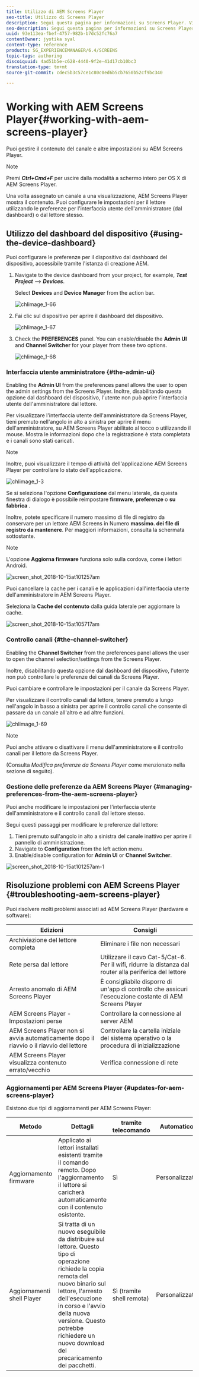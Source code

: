 ```yaml
---
title: Utilizzo di AEM Screens Player
seo-title: Utilizzo di Screens Player
description: Segui questa pagina per informazioni su Screens Player. Viene illustrata anche Interfaccia utente amministratore e Controllo canali.
seo-description: Segui questa pagina per informazioni su Screens Player. Viene illustrata anche Interfaccia utente amministratore e Controllo canali.
uuid: 93e113ea-fbef-4757-982b-b7dc52fc76a7
contentOwner: jyotika syal
content-type: reference
products: SG_EXPERIENCEMANAGER/6.4/SCREENS
topic-tags: authoring
discoiquuid: 4ad51b5e-c628-4440-9f2e-41d17cb10bc3
translation-type: tm+mt
source-git-commit: cdec5b3c57ce1c80c0ed6b5cb7650b52cf9bc340

---
```



# Working with AEM Screens Player{#working-with-aem-screens-player}

Puoi gestire il contenuto del canale e altre impostazioni su AEM Screens Player.

>[!NOTE]
>
>Premi ***Ctrl+Cmd+F*** per uscire dalla modalità a schermo intero per OS X di AEM Screens Player.

Una volta assegnato un canale a una visualizzazione, AEM Screens Player mostra il contenuto. Puoi configurare le impostazioni per il lettore utilizzando le preferenze per l&#39;interfaccia utente dell&#39;amministratore (dal dashboard) o dal lettore stesso.

## Utilizzo del dashboard del dispositivo {#using-the-device-dashboard}

Puoi configurare le preferenze per il dispositivo dal dashboard del dispositivo, accessibile tramite l&#39;istanza di creazione AEM.

1. Navigate to the device dashboard from your project, for example, ***Test Project*** --> ***Devices***.

   Select **Devices** and **Device Manager** from the action bar.

   ![chlimage_1-66](assets/chlimage_1-66.png)

1. Fai clic sul dispositivo per aprire il dashboard del dispositivo.

   ![chlimage_1-67](assets/chlimage_1-67.png)

1. Check the **PREFERENCES** panel. You can enable/disable the **Admin UI** and **Channel Switcher** for your player from these two options.

   ![chlimage_1-68](assets/chlimage_1-68.png)

### Interfaccia utente amministratore {#the-admin-ui}

Enabling the **Admin UI** from the preferences panel allows the user to open the admin settings from the Screens Player. Inoltre, disabilitando questa opzione dal dashboard del dispositivo, l&#39;utente non può aprire l&#39;interfaccia utente dell&#39;amministratore dal lettore.

Per visualizzare l&#39;interfaccia utente dell&#39;amministratore da Screens Player, tieni premuto nell&#39;angolo in alto a sinistra per aprire il menu dell&#39;amministratore, su AEM Screens Player abilitato al tocco o utilizzando il mouse. Mostra le informazioni dopo che la registrazione è stata completata e i canali sono stati caricati.

>[!NOTE]
>
>Inoltre, puoi visualizzare il tempo di attività dell&#39;applicazione AEM Screens Player per controllare lo stato dell&#39;applicazione.

![chlimage_1-3](assets/chlimage_1-3.gif)

Se si seleziona l&#39;opzione **Configurazione** dal menu laterale, da questa finestra di dialogo è possibile reimpostare **firmware**, **preferenze** o **su fabbrica** .

Inoltre, potete specificare il numero massimo di file di registro da conservare per un lettore AEM Screens in Numero **massimo. dei file di registro da mantenere**. Per maggiori informazioni, consulta la schermata sottostante.

>[!NOTE]
>
>L&#39;opzione **Aggiorna firmware** funziona solo sulla cordova, come i lettori Android.

![screen_shot_2018-10-15at101257am](assets/screen_shot_2018-10-15at101257am.png)

Puoi cancellare la cache per i canali e le applicazioni dall&#39;interfaccia utente dell&#39;amministratore in AEM Screens Player.

Seleziona la **Cache del contenuto** dalla guida laterale per aggiornare la cache.

![screen_shot_2018-10-15at105717am](assets/screen_shot_2018-10-15at105717am.png)

### Controllo canali {#the-channel-switcher}

Enabling the **Channel Switcher** from the preferences panel allows the user to open the channel selection/settings from the Screens Player.

Inoltre, disabilitando questa opzione dal dashboard del dispositivo, l&#39;utente non può controllare le preferenze dei canali da Screens Player.

Puoi cambiare e controllare le impostazioni per il canale da Screens Player.

Per visualizzare il controllo canali dal lettore, tenere premuto a lungo nell&#39;angolo in basso a sinistra per aprire il controllo canali che consente di passare da un canale all&#39;altro e ad altre funzioni.

![chlimage_1-69](assets/chlimage_1-69.png)

>[!NOTE]
>
>Puoi anche attivare o disattivare il menu dell&#39;amministratore e il controllo canali per il lettore da Screens Player.
>
>(Consulta *Modifica preferenze da Screens Player* come menzionato nella sezione di seguito).

### Gestione delle preferenze da AEM Screens Player {#managing-preferences-from-the-aem-screens-player}

Puoi anche modificare le impostazioni per l&#39;interfaccia utente dell&#39;amministratore e il controllo canali dal lettore stesso.

Segui questi passaggi per modificare le preferenze dal lettore:

1. Tieni premuto sull&#39;angolo in alto a sinistra del canale inattivo per aprire il pannello di amministrazione.
1. Navigate to **Configuration** from the left action menu.
1. Enable/disable configuration for **Admin UI** or **Channel Switcher**.

![screen_shot_2018-10-15at101257am-1](assets/screen_shot_2018-10-15at101257am-1.png)

## Risoluzione problemi con AEM Screens Player {#troubleshooting-aem-screens-player}

Puoi risolvere molti problemi associati ad AEM Screens Player (hardware e software):

| **Edizioni** | **Consigli** |
|---|---|
| Archiviazione del lettore completa | Eliminare i file non necessari |
| Rete persa dal lettore | Utilizzare il cavo Cat-5/Cat-6. Per il wifi, ridurre la distanza dal router alla periferica del lettore |
| Arresto anomalo di AEM Screens Player | È consigliabile disporre di un&#39;app di controllo che assicuri l&#39;esecuzione costante di AEM Screens Player |
| AEM Screens Player - Impostazioni perse | Controllare la connessione al server AEM |
| AEM Screens Player non si avvia automaticamente dopo il riavvio o il riavvio del lettore | Controllare la cartella iniziale del sistema operativo o la procedura di inizializzazione |
| AEM Screens Player visualizza contenuto errato/vecchio | Verifica connessione di rete |

### Aggiornamenti per AEM Screens Player {#updates-for-aem-screens-player}

Esistono due tipi di aggiornamenti per AEM Screens Player:

| **Metodo** | **Dettagli** | **tramite telecomando** | **Automatico** | **0 Download** |
|---|---|---|---|---|
| Aggiornamento firmware | Applicato ai lettori installati esistenti tramite il comando remoto. Dopo l&#39;aggiornamento il lettore si caricherà automaticamente con il contenuto esistente. | Sì | Personalizzata | Quasi 1-3 secondi |
| Aggiornamenti shell Player | Si tratta di un nuovo eseguibile da distribuire sul lettore. Questo tipo di operazione richiede la copia remota del nuovo binario sul lettore, l&#39;arresto dell&#39;esecuzione in corso e l&#39;avvio della nuova versione. Questo potrebbe richiedere un nuovo download del precaricamento dei pacchetti. | Sì (tramite shell remota) | Personalizzata | No |


